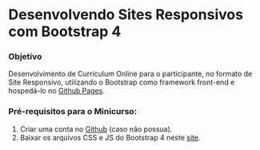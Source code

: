 # Desenvolvendo Sites Responsivos com Bootstrap 4

### Objetivo

Desenvolvimento de Currículum Online para o participante, no formato de Site Responsivo, utilizando o Bootstrap como framework front-end e hospedá-lo no [Github Pages](https://pages.github.com/).

### Pré-requisitos para o Minicurso:

1. Criar uma conta no [Github](https://github.com) (caso não possua).
2. Baixar os arquivos CSS e JS do Bootstrap 4 neste [site](http://getbootstrap.com/docs/4.0/getting-started/download/).
